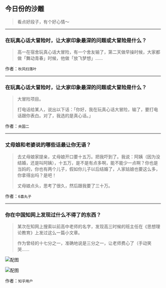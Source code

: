 ## 今日份的沙雕

> 看点好段子，有个好心情～


 
---

### 在玩真心话大冒险时，让大家印象最深的问题或大冒险是什么？

> 高一在宿舍玩真心话大冒险，有一个舍友输了，第二天做早操时候，大家都做「舞动青春」时候，他做「放飞梦想」……


作者：`秋风扫落叶`

---

### 在玩真心话大冒险时，让大家印象最深的问题或大冒险是什么？

> 大冒险项目。
> 
> 打电话给某人，说出以下话：「你好，我在玩真心话大冒险，输了，要打电话跟你表白。对了，我选的是真心话。」


作者：`央国二`

---

### 丈母娘和老婆说的哪些话最让你无语？

> 去丈母娘家提亲，丈母娘开口要十五万。把我吓到了。我说：阿姨（因为没结婚，还是叫阿姨），十五万，是不是有点多啊，能不能少一点啊？你也是当妈的，你也有两个儿子，假如你儿子以后结婚了，人家姑娘也要这么多，你拿得出吗？是吧！
> 
> 丈母娘点头，思考了很久，然后跟我要了三十万。


作者：`6喜丸子`

---

### 你在中国知网上发现过什么不得了的东西？

> 某次在知网上搜索以前高中老师的名字，发现高三时候的班主任在《思想理论教育》上发过这么一篇小文章。
> 
> 作为曾经的十七分之一，准确地说是三分之一，让老师费心了（手动笑哭……



![配图](http://pic3.zhimg.com/70/v2-deff5bc39c97c1684ae88e8d4d6cb146_b.jpg)



![配图](http://pic2.zhimg.com/70/v2-cba2581392da20b142fecd7784fb95a9_b.jpg)


作者：`知乎用户`